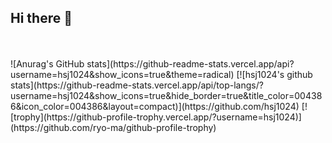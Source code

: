 ## Hi there 👋
<br>
<br>
![Anurag's GitHub stats](https://github-readme-stats.vercel.app/api?username=hsj1024&show_icons=true&theme=radical)
[![hsj1024's github stats](https://github-readme-stats.vercel.app/api/top-langs/?username=hsj1024&show_icons=true&hide_border=true&title_color=004386&icon_color=004386&layout=compact)](https://github.com/hsj1024)
[![trophy](https://github-profile-trophy.vercel.app/?username=hsj1024)](https://github.com/ryo-ma/github-profile-trophy)

<!--
**hsj1024/hsj1024** is a ✨ _special_ ✨ repository because its `README.md` (this file) appears on your GitHub profile.
![header](https://capsule-render.vercel.app/api?text=seojeong)
![hsj1024's github stats](https://github-readme-stats.vercel.app/api?username=hsj1024&show_icons=true)
Here are some ideas to get you started:

- 🔭 I’m currently working on ...
- 🌱 I’m currently learning ...
- 👯 I’m looking to collaborate on ...
- 🤔 I’m looking for help with ...
- 💬 Ask me about ...
- 📫 How to reach me: ...
- 😄 Pronouns: ...
- ⚡ Fun fact: ...
-->

